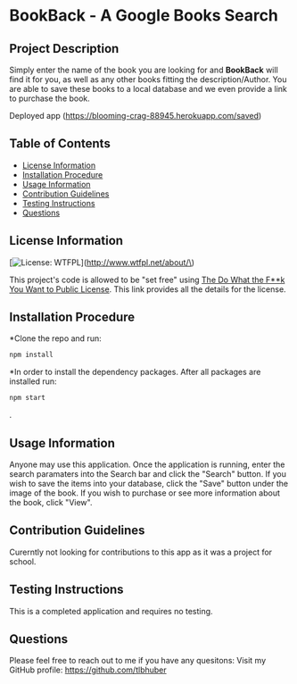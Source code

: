 # BookBack - A Google Books Search



## Project Description
 Simply enter the name of the book you are looking for and **BookBack** will find it for you, as well as any other books fitting the description/Author.  You are able to save these books to a local database and we even provide a link to purchase the book.

 Deployed app (https://blooming-crag-88945.herokuapp.com/saved)

## Table of Contents
* [License Information](#License)
* [Installation Procedure](#Install)
* [Usage Information](#Usage)
* [Contribution Guidelines](#Contribution)
* [Testing Instructions](#Test)
* [Questions](#Questions)

## License Information
[![License: WTFPL](https://img.shields.io/badge/License-WTFPL-brightgreen.svg)](http://www.wtfpl.net/about/\) 

This project's code is allowed to be "set free" using [The Do What the F**k You Want to Public License](http://www.wtfpl.net/).  This link provides all the details for the license.

## Installation Procedure
 *Clone the repo and run: 
 ```bash 
 npm install
 ``` 
 *In order to install the dependency packages.  After all packages are installed run: 
 ```bash 
 npm start 
 ```
 .

## Usage Information
 Anyone may use this application.  Once the application is running, enter the search paramaters into the Search bar and click the "Search" button.  If you wish to save the items into your database, click the "Save" button under the image of the book.  If you wish to purchase or see more information about the book, click "View".

## Contribution Guidelines
 Curerntly not looking for contributions to this app as it was a project for school.

## Testing Instructions
 This is a completed application and requires no testing.

## Questions
 
Please feel free to reach out to me if you have any quesitons: 
Visit my GitHub profile: https://github.com/tlbhuber